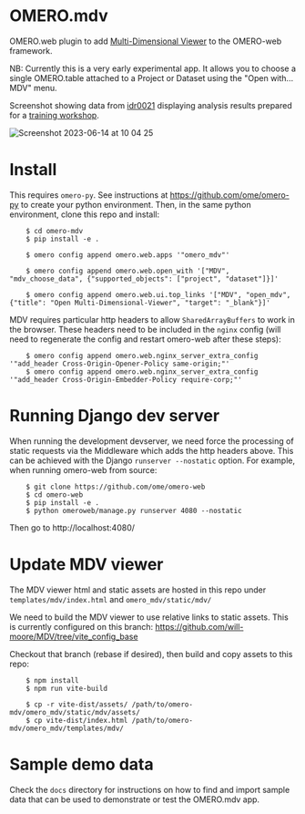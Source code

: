 # OMERO.mdv

OMERO.web plugin to add [Multi-Dimensional Viewer](https://mdv.molbiol.ox.ac.uk/)
to the OMERO-web framework.

NB: Currently this is a very early experimental app. It allows you to choose a single OMERO.table attached to a Project or Dataset using the "Open with... MDV" menu.

Screenshot showing data from [idr0021](https://idr.openmicroscopy.org/webclient/?show=project-51)
displaying analysis results prepared for a [training workshop](https://omero-guides.readthedocs.io/en/latest/parade/docs/omero_parade.html).

<img src="https://user-images.githubusercontent.com/900055/245738983-969b86c9-f44b-479d-8abe-3b20e568cf5d.png" alt="Screenshot 2023-06-14 at 10 04 25" style="max-width: 100%;">


# Install

This requires `omero-py`. See instructions at https://github.com/ome/omero-py to create
your python environment. Then, in the same python environment, clone this repo and install:

```
    $ cd omero-mdv
    $ pip install -e .

    $ omero config append omero.web.apps '"omero_mdv"'

    $ omero config append omero.web.open_with '["MDV", "mdv_choose_data", {"supported_objects": ["project", "dataset"]}]'

    $ omero config append omero.web.ui.top_links '["MDV", "open_mdv", {"title": "Open Multi-Dimensional-Viewer", "target": "_blank"}]'

```

MDV requires particular http headers to allow `SharedArrayBuffers` to work in the browser.
These headers need to be included in the `nginx` config (will need to regenerate the
config and restart omero-web after these steps):

```
    $ omero config append omero.web.nginx_server_extra_config '"add_header Cross-Origin-Opener-Policy same-origin;"'
    $ omero config append omero.web.nginx_server_extra_config '"add_header Cross-Origin-Embedder-Policy require-corp;"'
```

# Running Django dev server

When running the development devserver, we need force the processing of static
requests via the Middleware which adds the http headers above. This can be achieved with
the Django `runserver --nostatic` option.
For example, when running omero-web from source:

```
    $ git clone https://github.com/ome/omero-web
    $ cd omero-web
    $ pip install -e .
    $ python omeroweb/manage.py runserver 4080 --nostatic
```
Then go to http://localhost:4080/


# Update MDV viewer

The MDV viewer html and static assets are hosted in this repo
under `templates/mdv/index.html` and `omero_mdv/static/mdv/`

We need to build the MDV viewer to use relative links to static assets.
This is currently configured on this branch: https://github.com/will-moore/MDV/tree/vite_config_base

Checkout that branch (rebase if desired), then build and copy assets to this repo:

```
    $ npm install
    $ npm run vite-build

    $ cp -r vite-dist/assets/ /path/to/omero-mdv/omero_mdv/static/mdv/assets/
    $ cp vite-dist/index.html /path/to/omero-mdv/omero_mdv/templates/mdv/
```


# Sample demo data

Check the `docs` directory for instructions on how to find and import sample data that
can be used to demonstrate or test the OMERO.mdv app.
